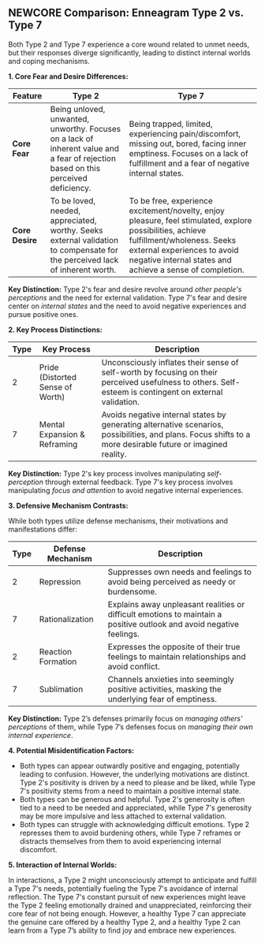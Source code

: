## NEWCORE Comparison: Enneagram Type 2 vs. Type 7

Both Type 2 and Type 7 experience a core wound related to unmet needs, but their responses diverge significantly, leading to distinct internal worlds and coping mechanisms.

**1. Core Fear and Desire Differences:**

| Feature        | Type 2                               | Type 7                                         |
|----------------|---------------------------------------|-------------------------------------------------|
| **Core Fear** | Being unloved, unwanted, unworthy.  Focuses on a lack of inherent value and a fear of rejection based on this perceived deficiency. | Being trapped, limited, experiencing pain/discomfort, missing out, bored, facing inner emptiness. Focuses on a lack of fulfillment and a fear of negative internal states. |
| **Core Desire** | To be loved, needed, appreciated, worthy. Seeks external validation to compensate for the perceived lack of inherent worth. | To be free, experience excitement/novelty, enjoy pleasure, feel stimulated, explore possibilities, achieve fulfillment/wholeness. Seeks external experiences to avoid negative internal states and achieve a sense of completion. |

**Key Distinction:**  Type 2's fear and desire revolve around *other people's perceptions* and the need for external validation. Type 7's fear and desire center on *internal states* and the need to avoid negative experiences and pursue positive ones.

**2. Key Process Distinctions:**

| Type | Key Process                      | Description                                                                                                                                |
|------|-----------------------------------|--------------------------------------------------------------------------------------------------------------------------------------------|
| 2    | Pride (Distorted Sense of Worth) |  Unconsciously inflates their sense of self-worth by focusing on their perceived usefulness to others.  Self-esteem is contingent on external validation. |
| 7    | Mental Expansion & Reframing     |  Avoids negative internal states by generating alternative scenarios, possibilities, and plans. Focus shifts to a more desirable future or imagined reality. |

**Key Distinction:** Type 2's key process involves manipulating *self-perception* through external feedback. Type 7's key process involves manipulating *focus and attention* to avoid negative internal experiences.

**3. Defensive Mechanism Contrasts:**

While both types utilize defense mechanisms, their motivations and manifestations differ:

| Type | Defense Mechanism | Description                                                                                                       |
|------|-------------------|-------------------------------------------------------------------------------------------------------------------|
| 2    | Repression         | Suppresses own needs and feelings to avoid being perceived as needy or burdensome.                                   |
| 7    | Rationalization    | Explains away unpleasant realities or difficult emotions to maintain a positive outlook and avoid negative feelings. |
| 2    | Reaction Formation | Expresses the opposite of their true feelings to maintain relationships and avoid conflict.                      |
| 7    | Sublimation       | Channels anxieties into seemingly positive activities, masking the underlying fear of emptiness.                     |


**Key Distinction:** Type 2’s defenses primarily focus on *managing others’ perceptions* of them, while Type 7’s defenses focus on *managing their own internal experience*.

**4. Potential Misidentification Factors:**

* Both types can appear outwardly positive and engaging, potentially leading to confusion.  However, the underlying motivations are distinct. Type 2's positivity is driven by a need to please and be liked, while Type 7's positivity stems from a need to maintain a positive internal state.
* Both types can be generous and helpful.  Type 2's generosity is often tied to a need to be needed and appreciated, while Type 7's generosity may be more impulsive and less attached to external validation.
* Both types can struggle with acknowledging difficult emotions. Type 2 represses them to avoid burdening others, while Type 7 reframes or distracts themselves from them to avoid experiencing internal discomfort.

**5. Interaction of Internal Worlds:**

In interactions, a Type 2 might unconsciously attempt to anticipate and fulfill a Type 7's needs, potentially fueling the Type 7's avoidance of internal reflection. The Type 7's constant pursuit of new experiences might leave the Type 2 feeling emotionally drained and unappreciated, reinforcing their core fear of not being enough.  However, a healthy Type 7 can appreciate the genuine care offered by a healthy Type 2, and a healthy Type 2 can learn from a Type 7’s ability to find joy and embrace new experiences.

